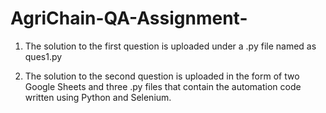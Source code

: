 # AgriChain-QA-Assignment-

1) The solution to the first question is uploaded under a .py file named as ques1.py
 
2) The solution to the second question is uploaded in the form of two Google Sheets and three .py files that contain the automation code written using Python and Selenium. 

